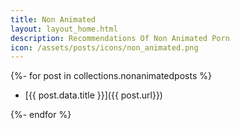 ```yaml
---
title: Non Animated
layout: layout_home.html
description: Recommendations Of Non Animated Porn
icon: /assets/posts/icons/non_animated.png
---
```

{%- for post in collections.nonanimatedposts %}
- [{{ post.data.title }}]({{ post.url}})
    <!-- - Release {{page.date}} -->
{%- endfor %}